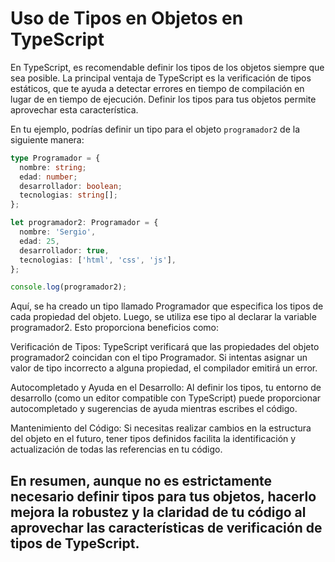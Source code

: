 # Uso de Tipos en Objetos en TypeScript

En TypeScript, es recomendable definir los tipos de los objetos siempre que sea posible. La principal ventaja de TypeScript es la verificación de tipos estáticos, que te ayuda a detectar errores en tiempo de compilación en lugar de en tiempo de ejecución. Definir los tipos para tus objetos permite aprovechar esta característica.

En tu ejemplo, podrías definir un tipo para el objeto `programador2` de la siguiente manera:

```typescript
type Programador = {
  nombre: string;
  edad: number;
  desarrollador: boolean;
  tecnologias: string[];
};

let programador2: Programador = {
  nombre: 'Sergio',
  edad: 25,
  desarrollador: true,
  tecnologias: ['html', 'css', 'js'],
};

console.log(programador2);
```


Aquí, se ha creado un tipo llamado Programador que especifica los tipos de cada propiedad del objeto. Luego, se utiliza ese tipo al declarar la variable programador2. Esto proporciona beneficios como:

Verificación de Tipos: TypeScript verificará que las propiedades del objeto programador2 coincidan con el tipo Programador. Si intentas asignar un valor de tipo incorrecto a alguna propiedad, el compilador emitirá un error.

Autocompletado y Ayuda en el Desarrollo: Al definir los tipos, tu entorno de desarrollo (como un editor compatible con TypeScript) puede proporcionar autocompletado y sugerencias de ayuda mientras escribes el código.

Mantenimiento del Código: Si necesitas realizar cambios en la estructura del objeto en el futuro, tener tipos definidos facilita la identificación y actualización de todas las referencias en tu código.

## En resumen, aunque no es estrictamente necesario definir tipos para tus objetos, hacerlo mejora la robustez y la claridad de tu código al aprovechar las características de verificación de tipos de TypeScript.